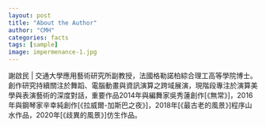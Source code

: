 ```yaml
---
layout: post
title: "About the Author"
author: "CMH"
categories: facts
tags: [sample]
image: impermenance-1.jpg
---
```


謝啟民 | 
交通大學應用藝術研究所副教授，法國格勒諾柏綜合理工高等學院博士。創作研究持續關注於舞蹈、電腦動畫與資訊演算之跨域展演，現階段專注於演算美學與表演藝術的深度對話，重要作品2014年與編舞家吳秀蓮創作[《無常》]，2016年與鋼琴家辛幸純創作[《拉威爾-加斯巴之夜》]，2018年[《最古老的風景》]程序山水作品，2020年[《歧異的風景》]仿生作品。
